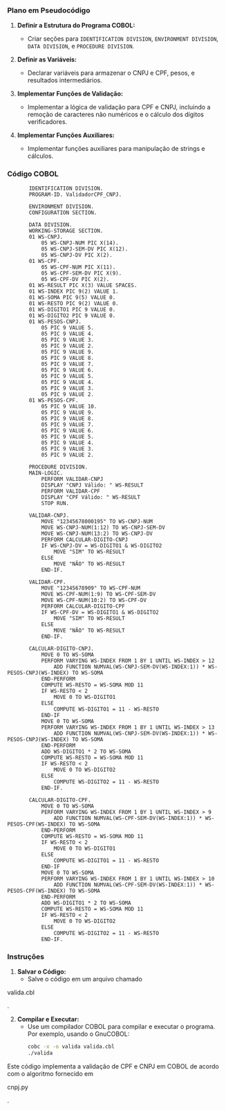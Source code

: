 ### Plano em Pseudocódigo

1. **Definir a Estrutura do Programa COBOL:**

   - Criar seções para `IDENTIFICATION DIVISION`, `ENVIRONMENT DIVISION`, `DATA DIVISION`, e `PROCEDURE DIVISION`.
2. **Definir as Variáveis:**

   - Declarar variáveis para armazenar o CNPJ e CPF, pesos, e resultados intermediários.
3. **Implementar Funções de Validação:**

   - Implementar a lógica de validação para CPF e CNPJ, incluindo a remoção de caracteres não numéricos e o cálculo dos dígitos verificadores.
4. **Implementar Funções Auxiliares:**

   - Implementar funções auxiliares para manipulação de strings e cálculos.

### Código COBOL

```cobol
       IDENTIFICATION DIVISION.
       PROGRAM-ID. ValidadorCPF_CNPJ.

       ENVIRONMENT DIVISION.
       CONFIGURATION SECTION.

       DATA DIVISION.
       WORKING-STORAGE SECTION.
       01 WS-CNPJ.
           05 WS-CNPJ-NUM PIC X(14).
           05 WS-CNPJ-SEM-DV PIC X(12).
           05 WS-CNPJ-DV PIC X(2).
       01 WS-CPF.
           05 WS-CPF-NUM PIC X(11).
           05 WS-CPF-SEM-DV PIC X(9).
           05 WS-CPF-DV PIC X(2).
       01 WS-RESULT PIC X(3) VALUE SPACES.
       01 WS-INDEX PIC 9(2) VALUE 1.
       01 WS-SOMA PIC 9(5) VALUE 0.
       01 WS-RESTO PIC 9(2) VALUE 0.
       01 WS-DIGITO1 PIC 9 VALUE 0.
       01 WS-DIGITO2 PIC 9 VALUE 0.
       01 WS-PESOS-CNPJ.
           05 PIC 9 VALUE 5.
           05 PIC 9 VALUE 4.
           05 PIC 9 VALUE 3.
           05 PIC 9 VALUE 2.
           05 PIC 9 VALUE 9.
           05 PIC 9 VALUE 8.
           05 PIC 9 VALUE 7.
           05 PIC 9 VALUE 6.
           05 PIC 9 VALUE 5.
           05 PIC 9 VALUE 4.
           05 PIC 9 VALUE 3.
           05 PIC 9 VALUE 2.
       01 WS-PESOS-CPF.
           05 PIC 9 VALUE 10.
           05 PIC 9 VALUE 9.
           05 PIC 9 VALUE 8.
           05 PIC 9 VALUE 7.
           05 PIC 9 VALUE 6.
           05 PIC 9 VALUE 5.
           05 PIC 9 VALUE 4.
           05 PIC 9 VALUE 3.
           05 PIC 9 VALUE 2.

       PROCEDURE DIVISION.
       MAIN-LOGIC.
           PERFORM VALIDAR-CNPJ
           DISPLAY "CNPJ Válido: " WS-RESULT
           PERFORM VALIDAR-CPF
           DISPLAY "CPF Válido: " WS-RESULT
           STOP RUN.

       VALIDAR-CNPJ.
           MOVE "12345678000195" TO WS-CNPJ-NUM
           MOVE WS-CNPJ-NUM(1:12) TO WS-CNPJ-SEM-DV
           MOVE WS-CNPJ-NUM(13:2) TO WS-CNPJ-DV
           PERFORM CALCULAR-DIGITO-CNPJ
           IF WS-CNPJ-DV = WS-DIGITO1 & WS-DIGITO2
               MOVE "SIM" TO WS-RESULT
           ELSE
               MOVE "NÃO" TO WS-RESULT
           END-IF.

       VALIDAR-CPF.
           MOVE "12345678909" TO WS-CPF-NUM
           MOVE WS-CPF-NUM(1:9) TO WS-CPF-SEM-DV
           MOVE WS-CPF-NUM(10:2) TO WS-CPF-DV
           PERFORM CALCULAR-DIGITO-CPF
           IF WS-CPF-DV = WS-DIGITO1 & WS-DIGITO2
               MOVE "SIM" TO WS-RESULT
           ELSE
               MOVE "NÃO" TO WS-RESULT
           END-IF.

       CALCULAR-DIGITO-CNPJ.
           MOVE 0 TO WS-SOMA
           PERFORM VARYING WS-INDEX FROM 1 BY 1 UNTIL WS-INDEX > 12
               ADD FUNCTION NUMVAL(WS-CNPJ-SEM-DV(WS-INDEX:1)) * WS-PESOS-CNPJ(WS-INDEX) TO WS-SOMA
           END-PERFORM
           COMPUTE WS-RESTO = WS-SOMA MOD 11
           IF WS-RESTO < 2
               MOVE 0 TO WS-DIGITO1
           ELSE
               COMPUTE WS-DIGITO1 = 11 - WS-RESTO
           END-IF
           MOVE 0 TO WS-SOMA
           PERFORM VARYING WS-INDEX FROM 1 BY 1 UNTIL WS-INDEX > 13
               ADD FUNCTION NUMVAL(WS-CNPJ-SEM-DV(WS-INDEX:1)) * WS-PESOS-CNPJ(WS-INDEX) TO WS-SOMA
           END-PERFORM
           ADD WS-DIGITO1 * 2 TO WS-SOMA
           COMPUTE WS-RESTO = WS-SOMA MOD 11
           IF WS-RESTO < 2
               MOVE 0 TO WS-DIGITO2
           ELSE
               COMPUTE WS-DIGITO2 = 11 - WS-RESTO
           END-IF.

       CALCULAR-DIGITO-CPF.
           MOVE 0 TO WS-SOMA
           PERFORM VARYING WS-INDEX FROM 1 BY 1 UNTIL WS-INDEX > 9
               ADD FUNCTION NUMVAL(WS-CPF-SEM-DV(WS-INDEX:1)) * WS-PESOS-CPF(WS-INDEX) TO WS-SOMA
           END-PERFORM
           COMPUTE WS-RESTO = WS-SOMA MOD 11
           IF WS-RESTO < 2
               MOVE 0 TO WS-DIGITO1
           ELSE
               COMPUTE WS-DIGITO1 = 11 - WS-RESTO
           END-IF
           MOVE 0 TO WS-SOMA
           PERFORM VARYING WS-INDEX FROM 1 BY 1 UNTIL WS-INDEX > 10
               ADD FUNCTION NUMVAL(WS-CPF-SEM-DV(WS-INDEX:1)) * WS-PESOS-CPF(WS-INDEX) TO WS-SOMA
           END-PERFORM
           ADD WS-DIGITO1 * 2 TO WS-SOMA
           COMPUTE WS-RESTO = WS-SOMA MOD 11
           IF WS-RESTO < 2
               MOVE 0 TO WS-DIGITO2
           ELSE
               COMPUTE WS-DIGITO2 = 11 - WS-RESTO
           END-IF.
```

### Instruções

1. **Salvar o Código:**
   - Salve o código em um arquivo chamado

valida.cbl

.

2. **Compilar e Executar:**
   - Use um compilador COBOL para compilar e executar o programa. Por exemplo, usando o GnuCOBOL:
     ```sh
     cobc -x -o valida valida.cbl
     ./valida
     ```

Este código implementa a validação de CPF e CNPJ em COBOL de acordo com o algoritmo fornecido em

cnpj.py

.

